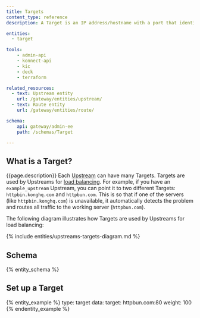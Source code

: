 ```yaml
---
title: Targets
content_type: reference
description: A Target is an IP address/hostname with a port that identifies an instance of a backend service.

entities:
  - target

tools:
    - admin-api
    - konnect-api
    - kic
    - deck
    - terraform

related_resources:
  - text: Upstream entity
    url: /gateway/entities/upstream/
  - text: Route entity
    url: /gateway/entities/route/

schema:
    api: gateway/admin-ee
    path: /schemas/Target

---
```


## What is a Target?

{{page.description}} Each [Upstream](/gateway/entities/upstream/) can have many Targets. Targets are used by Upstreams for [load balancing](https://docs.konghq.com/gateway/latest/how-kong-works/load-balancing/). For example, if you have an `example_upstream` Upstream, you can point it to two different Targets: `httpbin.konghq.com` and `httpbun.com`. This is so that if one of the servers (like `httpbin.konghq.com`) is unavailable, it automatically detects the problem and routes all traffic to the working server (`httpbun.com`).

The following diagram illustrates how Targets are used by Upstreams for load balancing:

{% include entities/upstreams-targets-diagram.md %}

## Schema

{% entity_schema %}

## Set up a Target

{% entity_example %}
type: target
data:
  target: httpbun.com:80
  weight: 100
{% endentity_example %}